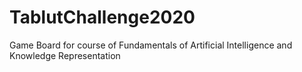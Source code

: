 # TablutChallenge2020
Game Board for course of Fundamentals of Artificial Intelligence and Knowledge Representation
